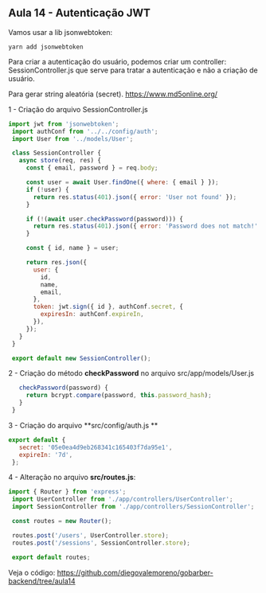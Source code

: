 ## Aula 14 - Autenticação JWT
Vamos usar a lib jsonwebtoken:

    yarn add jsonwebtoken

Para criar a autenticação do usuário, podemos criar um controller: SessionController.js que serve para tratar a autenticação e não a criação de usuário.

Para gerar string aleatória (secret). https://www.md5online.org/

1 - Criação do arquivo SessionController.js

```javascript
import jwt from 'jsonwebtoken';
 import authConf from '../../config/auth';
 import User from '../models/User';

 class SessionController {
   async store(req, res) {
     const { email, password } = req.body;

     const user = await User.findOne({ where: { email } });
     if (!user) {
       return res.status(401).json({ error: 'User not found' });
     }

     if (!(await user.checkPassword(password))) {
       return res.status(401).json({ error: 'Password does not match!' });
     }

     const { id, name } = user;

     return res.json({
       user: {
         id,
         name,
         email,
       },
       token: jwt.sign({ id }, authConf.secret, {
         expiresIn: authConf.expireIn,
       }),
     });
   }
 }

 export default new SessionController();

```


2 - Criação do método **checkPassword** no arquivo src/app/models/User.js
```javascript
   checkPassword(password) {
     return bcrypt.compare(password, this.password_hash);
   }
 }
```

 3 - Criação do arquivo **src/config/auth.js **

```javascript
export default {
   secret: '05e0ea4d9eb268341c165403f7da95e1',
   expireIn: '7d',
 };
```
4 - Alteração no arquivo  **src/routes.js**:

```javascript
import { Router } from 'express';
 import UserController from './app/controllers/UserController';
 import SessionController from './app/controllers/SessionController';

 const routes = new Router();

 routes.post('/users', UserController.store);
 routes.post('/sessions', SessionController.store);

 export default routes;
```
Veja o código: https://github.com/diegovalemoreno/gobarber-backend/tree/aula14

